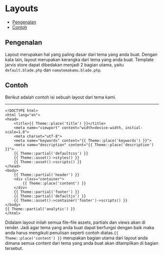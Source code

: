 # Layouts

- [Pengenalan](#pengenalan)
- [Contoh](#contoh)

<a name="pengenalan"></a>
## Pengenalan

Layout merupakan hal yang paling dasar dari tema yang anda buat. Dengan kata lain, layout merupakan kerangka dari tema yang anda buat. Template jarvis store dapat dibedakan menjadi 2 bagian utama, yaitu `default.blade.php` dan `namatemakamu.blade.php`.

<a name="contoh"></a>
## Contoh
Berikut adalah contoh isi sebuah layout dari tema kami.

****

	<!DOCTYPE html>
	<html lang="en">
	<head>
		<title>{{ Theme::place('title') }}</title>
		<meta name="viewport" content="width=device-width, initial-scale=1.0">
		<meta charset="utf-8">
		<meta name="keywords" content="{{ Theme::place('keywords') }}">
		<meta name="description" content="{{ Theme::place('description') }}">
		{{ Theme::partial('defaultcss') }}
		{{ Theme::asset()->styles() }}
		{{ Theme::asset()->scripts() }}
	</head>
	<body>
		{{ Theme::partial('header') }}
		<div class="container">
			{{ Theme::place('content') }}
		</div>
		{{ Theme::partial('footer') }}
		{{ Theme::partial('defaultjs') }}
		{{ Theme::asset()->container('footer')->scripts() }}
	</body>
	{{ Theme::partial('analytic') }}
	</html>

Didalam layout inilah semua file-file assets, partials dan views akan di render. Jadi agar tema yang anda buat dapat berfungsi dengan baik maka anda harus mengikuti penulisan seperti contoh diatas.`{{ Theme::place('content') }}` merupakan bagian utama dari layout anda dimana semua content dari tema yang anda buat akan ditampilkan di bagian tersebut.
